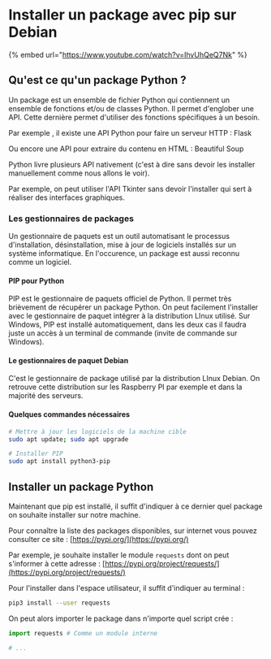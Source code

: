 # Installer un package avec pip sur Debian

{% embed url="https://www.youtube.com/watch?v=IhvUhQeQ7Nk" %}

## Qu'est ce qu'un package Python ? 

Un package est un ensemble de fichier Python qui contiennent un ensemble de fonctions et/ou de classes Python. Il permet d'englober une API. Cette dernière permet d'utiliser des fonctions spécifiques à un besoin. 

Par exemple , il existe une API Python pour faire un serveur HTTP  : Flask 

Ou encore une API pour extraire du contenu en HTML : Beautiful Soup 

Python livre plusieurs API nativement \(c'est à dire sans devoir les installer manuellement comme nous allons le voir\).

Par exemple, on peut utiliser l'API Tkinter sans devoir l'installer qui sert à réaliser des interfaces graphiques. 

### Les gestionnaires de packages

Un gestionnaire de paquets est un outil automatisant le processus d'installation, désinstallation, mise à jour de logiciels installés sur un système informatique. En l'occurence, un package est aussi reconnu comme un logiciel.

#### PIP pour Python

PIP est le gestionnaire de paquets officiel de Python. Il permet très brièvement de récupérer un package Python. On peut facilement l'installer avec le gestionnaire de paquet intégrer à la distribution LInux utilisé. Sur Windows, PIP est installé automatiquement, dans les deux cas il faudra juste un accès à un terminal de commande \(invite de commande sur Windows\).

#### Le gestionnaires de paquet Debian

C'est le gestionnaire de package utilisé par la distribution LInux Debian. On retrouve cette distribution sur les Raspberry PI par exemple et dans la majorité des serveurs.

#### Quelques commandes nécessaires

```bash
# Mettre à jour les logiciels de la machine cible
sudo apt update; sudo apt upgrade 

# Installer PIP
sudo apt install python3-pip 
```

## Installer un package Python

Maintenant que pip est installé, il suffit d'indiquer à ce dernier quel package on souhaite installer sur notre machine.

Pour connaître la liste des packages disponibles, sur internet vous pouvez consulter ce site : [https://pypi.org/](https://pypi.org/)

Par exemple, je souhaite installer le module `requests` dont on peut s'informer à cette adresse : [https://pypi.org/project/requests/](https://pypi.org/project/requests/)

Pour l'installer dans l'espace utilisateur, il suffit d'indiquer au terminal : 

```bash
pip3 install --user requests
```

On peut alors importer le package dans n'importe quel script crée : 

```python
import requests # Comme un module interne 

# ...
```

